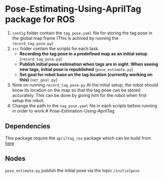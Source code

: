 <h1>Pose-Estimating-Using-AprilTag package for ROS</h1>

1. `config` folder contain the `tag_pose.yaml` file for storing the tag pose in the global map frame (This is achived by running the `record_tag_pose.py`)
2. `src` folder contain the scripts for each task.
    - **Recording the tag pose in a predefined map as an initial setup** (`record_tag_pose.py`)
    - **Publish initial pose estimation when tags are in sight. When seeing new tags, initial pose is republished** (`pose_estimate.py`)
    - **Set goal for robot base on the tag location (currently working on this)** (`set_goal.py`) 
3. Note on running `record_tag_pose.py`
    At the initial setup, the robot should know its location on the map so that the tag pose can be stored accurately. This can be done by giving hint for the robot when first setup the robot.
4. Change the path to the `tag_pose.yaml` file in each scripts before running in order to work.# Pose-Estimation-Using-AprilTag

<h2>Dependencies</h2>

This package require the `apriltag_ros` package which can be build from [here](https://github.com/AprilRobotics/apriltag_ros)

<h2>Nodes</h2>

`pose_estimate.py` publish the initial pose via the topic `/initialpose`
